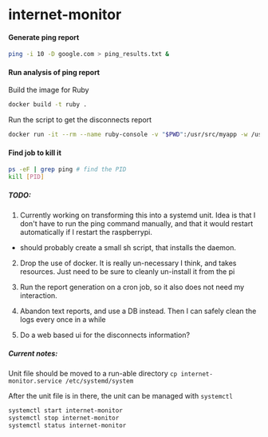 # internet-monitor

#### Generate ping report
```bash
ping -i 10 -D google.com > ping_results.txt &
```

#### Run analysis of ping report

Build the image for Ruby
```bash
docker build -t ruby .
```

Run the script to get the disconnects report
```bash
docker run -it --rm --name ruby-console -v "$PWD":/usr/src/myapp -w /usr/src/myapp ruby ruby script.rb
```

#### Find job to kill it
```bash
ps -eF | grep ping # find the PID
kill [PID]
```

##### TODO:
1. Currently working on transforming this into a systemd unit. Idea is that I don't have to run the ping command manually, and that it would restart automatically if I restart the raspberrypi.
  - should probably create a small sh script, that installs the daemon.

2. Drop the use of docker. It is really un-necessary I think, and takes resources. Just need to be sure to cleanly un-install it from the pi

3. Run the report generation on a cron job, so it also does not need my interaction.

4. Abandon text reports, and use a DB instead. Then I can safely clean the logs every once in a while

5. Do a web based ui for the disconnects information?

##### Current notes:
Unit file should be moved to a run-able directory
```cp internet-monitor.service /etc/systemd/system```

After the unit file is in there, the unit can be managed with `systemctl`
```sh
systemctl start internet-monitor
systemctl stop internet-monitor
systemctl status internet-monitor
```
